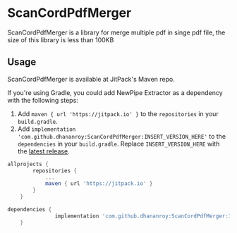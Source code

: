# ScanCordPdfMerger

ScanCordPdfMerger is a library for merge multiple pdf in singe pdf file, the size of this library is less than 100KB
## Usage

ScanCordPdfMerger is available at JitPack's Maven repo.

If you're using Gradle, you could add NewPipe Extractor as a dependency with the following steps:

1. Add `maven { url 'https://jitpack.io' }` to the `repositories` in your `build.gradle`.
2. Add `implementation 'com.github.dhananroy:ScanCordPdfMerger:INSERT_VERSION_HERE'` to the `dependencies` in your `build.gradle`. Replace `INSERT_VERSION_HERE` with the [latest release](https://github.com/dhananroy/ScanCordPdfMerger/releases).

```groovy
allprojects {
		repositories {
			...
			maven { url 'https://jitpack.io' }
		}
	}
```
```groovy
dependencies {
	           implementation 'com.github.dhananroy:ScanCordPdfMerger:1.0'
	}
```

